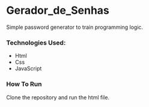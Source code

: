 # Gerador_de_Senhas

Simple password generator to train programming logic.

### Technologies Used:

- Html
- Css
- JavaScript

### How To Run

Clone the repository and run the html file.